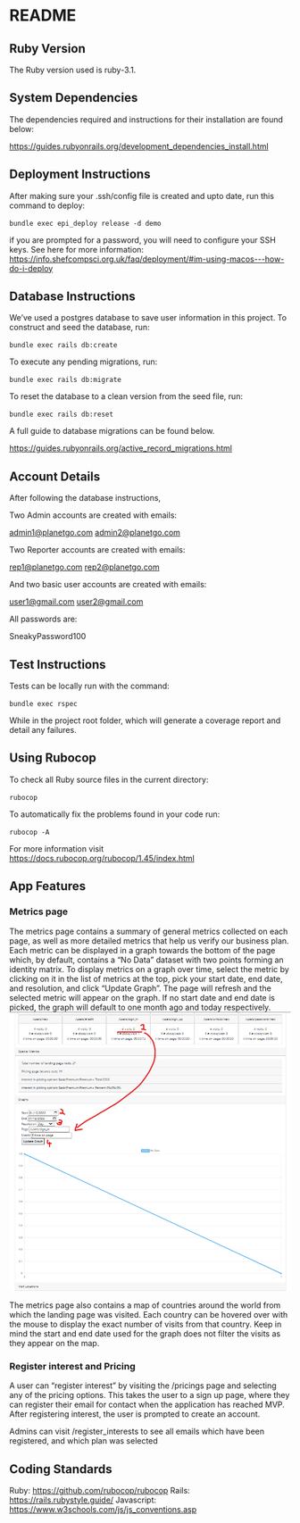 # README

## Ruby Version

The Ruby version used is ruby-3.1.

## System Dependencies

The dependencies required and instructions for their installation are found below:

https://guides.rubyonrails.org/development_dependencies_install.html

## Deployment Instructions

After making sure your .ssh/config file is created and upto date, run this command to deploy:

`bundle exec epi_deploy release -d demo`

if you are prompted for a password, you will need to configure your SSH keys. See here for more information:
https://info.shefcompsci.org.uk/faq/deployment/#im-using-macos---how-do-i-deploy

## Database Instructions

We’ve used a postgres database to save user information in this project. To construct and seed the database, run:

`bundle exec rails db:create`

To execute any pending migrations, run:

`bundle exec rails db:migrate`

To reset the database to a clean version from the seed file, run:

`bundle exec rails db:reset`

A full guide to database migrations can be found below.

https://guides.rubyonrails.org/active_record_migrations.html

## Account Details

After following the database instructions,

Two Admin accounts are created with emails:

admin1@planetgo.com
admin2@planetgo.com

Two Reporter accounts are created with emails:

rep1@planetgo.com
rep2@planetgo.com

And two basic user accounts are created with emails:

user1@gmail.com
user2@gmail.com

All passwords are:

SneakyPassword100

## Test Instructions

Tests can be locally run with the command:

`bundle exec rspec`

While in the project root folder, which will generate a coverage report and detail any failures.

## Using Rubocop

To check all Ruby source files in the current directory:

`rubocop`

To automatically fix the problems found in your code run:

`rubocop -A`

For more information visit https://docs.rubocop.org/rubocop/1.45/index.html

## App Features

### Metrics page

The metrics page contains a summary of general metrics collected on each page, as well as more detailed metrics that help us verify our business plan. Each metric can be displayed in a graph towards the bottom of the page which, by default, contains a “No Data” dataset with two points forming an identity matrix. To display metrics on a graph over time, select the metric by clicking on it in the list of metrics at the top, pick your start date, end date, and resolution, and click “Update Graph”. The page will refresh and the selected metric will appear on the graph. If no start date and end date is picked, the graph will default to one month ago and today respectively.
![Metrics Page selecting graph input](img/metrics_page_selecting_metric_for_graph.png)

The metrics page also contains a map of countries around the world from which the landing page was visited. Each country can be hovered over with the mouse to display the exact number of visits from that country. Keep in mind the start and end date used for the graph does not filter the visits as they appear on the map.

### Register interest and Pricing

A user can “register interest” by visiting the /pricings page and selecting any of the pricing options. This takes the user to a sign up page, where they can register their email for contact when the application has reached MVP. After registering interest, the user is prompted to create an account.

Admins can visit /register_interests to see all emails which have been registered, and which plan was selected

## Coding Standards

Ruby: https://github.com/rubocop/rubocop
Rails: https://rails.rubystyle.guide/
Javascript: https://www.w3schools.com/js/js_conventions.asp
